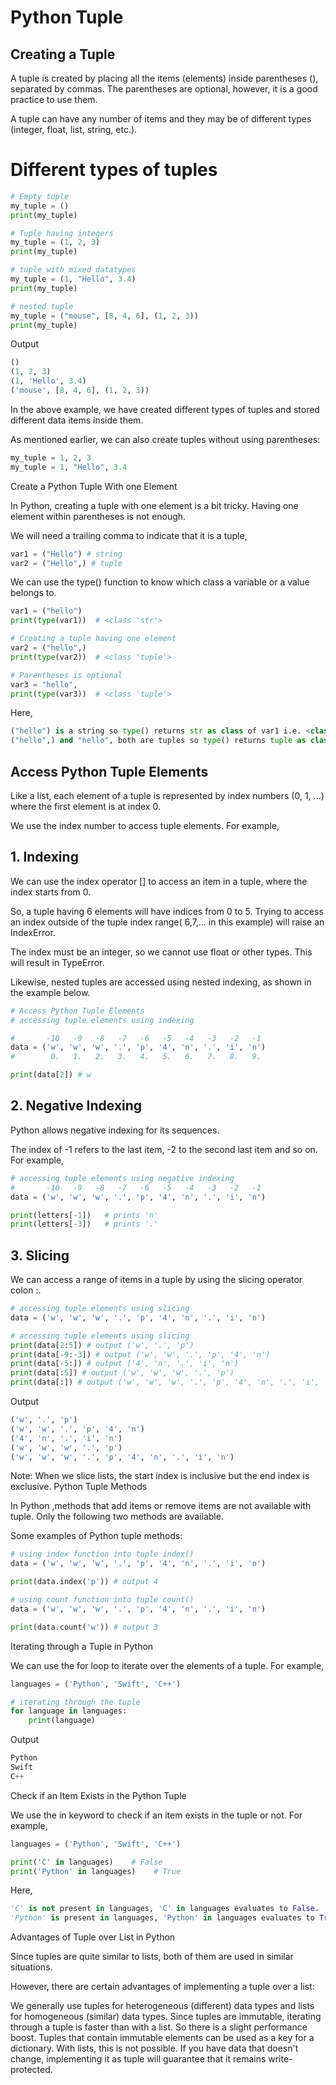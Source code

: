 # Python Tuple

## Creating a Tuple

A tuple is created by placing all the items (elements) inside parentheses (), separated by commas. The parentheses are optional, however, it is a good practice to use them.

A tuple can have any number of items and they may be of different types (integer, float, list, string, etc.).

# Different types of tuples
```python
# Empty tuple
my_tuple = ()
print(my_tuple)

# Tuple having integers
my_tuple = (1, 2, 3)
print(my_tuple)

# tuple with mixed datatypes
my_tuple = (1, "Hello", 3.4)
print(my_tuple)

# nested tuple
my_tuple = ("mouse", [8, 4, 6], (1, 2, 3))
print(my_tuple)
```

Output
```python
()
(1, 2, 3)
(1, 'Hello', 3.4)
('mouse', [8, 4, 6], (1, 2, 3))
```

In the above example, we have created different types of tuples and stored different data items inside them.

As mentioned earlier, we can also create tuples without using parentheses:
```python
my_tuple = 1, 2, 3
my_tuple = 1, "Hello", 3.4
```
Create a Python Tuple With one Element

In Python, creating a tuple with one element is a bit tricky. Having one element within parentheses is not enough.

We will need a trailing comma to indicate that it is a tuple,
```python
var1 = ("Hello") # string
var2 = ("Hello",) # tuple
```
We can use the type() function to know which class a variable or a value belongs to.
```python
var1 = ("hello")
print(type(var1))  # <class 'str'>

# Creating a tuple having one element
var2 = ("hello",)
print(type(var2))  # <class 'tuple'>

# Parentheses is optional
var3 = "hello",
print(type(var3))  # <class 'tuple'>
```

Here,
```python
("hello") is a string so type() returns str as class of var1 i.e. <class 'str'>
("hello",) and "hello", both are tuples so type() returns tuple as class of var1 i.e. <class 'tuple'>
```
## Access Python Tuple Elements

Like a list, each element of a tuple is represented by index numbers (0, 1, ...) where the first element is at index 0.

We use the index number to access tuple elements. For example,
## 1. Indexing

We can use the index operator [] to access an item in a tuple, where the index starts from 0.

So, a tuple having 6 elements will have indices from 0 to 5. Trying to access an index outside of the tuple index range( 6,7,... in this example) will raise an IndexError.

The index must be an integer, so we cannot use float or other types. This will result in TypeError.

Likewise, nested tuples are accessed using nested indexing, as shown in the example below.

```python
# Access Python Tuple Elements
# accessing tuple elements using indexing

#       -10   -9   -8   -7   -6   -5   -4   -3   -2   -1
data = ('w', 'w', 'w', '.', 'p', '4', 'n', '.', 'i', 'n')
#        0.   1.   2.   3.   4.   5.   6.   7.   8.   9. 

print(data[2]) # w

```
## 2. Negative Indexing
   
Python allows negative indexing for its sequences.

The index of -1 refers to the last item, -2 to the second last item and so on. For example,
```python
# accessing tuple elements using negative indexing
#       -10   -9   -8   -7   -6   -5   -4   -3   -2   -1
data = ('w', 'w', 'w', '.', 'p', '4', 'n', '.', 'i', 'n')

print(letters[-1])   # prints 'n' 
print(letters[-3])   # prints '.'
```

## 3. Slicing

We can access a range of items in a tuple by using the slicing operator colon :.
```python
# accessing tuple elements using slicing
data = ('w', 'w', 'w', '.', 'p', '4', 'n', '.', 'i', 'n')

# accessing tuple elements using slicing
print(data[2:5]) # output ('w', '.', 'p')
print(data[-9:-3]) # output ('w', 'w', '.', 'p', '4', 'n')
print(data[-5:]) # output ('4', 'n', '.', 'i', 'n')
print(data[:5]) # output ('w', 'w', 'w', '.', 'p')
print(data[:]) # output ('w', 'w', 'w', '.', 'p', '4', 'n', '.', 'i', 'n')
```
Output
```python
('w', '.', 'p')
('w', 'w', '.', 'p', '4', 'n')
('4', 'n', '.', 'i', 'n')
('w', 'w', 'w', '.', 'p')
('w', 'w', 'w', '.', 'p', '4', 'n', '.', 'i', 'n')
```

Note: When we slice lists, the start index is inclusive but the end index is exclusive.
Python Tuple Methods

In Python ,methods that add items or remove items are not available with tuple. Only the following two methods are available.

Some examples of Python tuple methods:
```python
# using index function into tuple index()
data = ('w', 'w', 'w', '.', 'p', '4', 'n', '.', 'i', 'n')

print(data.index('p')) # output 4
```


```python
# using count function into tuple count()
data = ('w', 'w', 'w', '.', 'p', '4', 'n', '.', 'i', 'n')

print(data.count('w')) # output 3
```
Iterating through a Tuple in Python

We can use the for loop to iterate over the elements of a tuple. For example,
```python
languages = ('Python', 'Swift', 'C++')

# iterating through the tuple
for language in languages:
    print(language)
```

Output
```python
Python
Swift
C++
```
Check if an Item Exists in the Python Tuple

We use the in keyword to check if an item exists in the tuple or not. For example,
```python
languages = ('Python', 'Swift', 'C++')

print('C' in languages)    # False
print('Python' in languages)    # True
```

Here,
```python
'C' is not present in languages, 'C' in languages evaluates to False.
'Python' is present in languages, 'Python' in languages evaluates to True.
```
Advantages of Tuple over List in Python

Since tuples are quite similar to lists, both of them are used in similar situations.

However, there are certain advantages of implementing a tuple over a list:

We generally use tuples for heterogeneous (different) data types and lists for homogeneous (similar) data types.
Since tuples are immutable, iterating through a tuple is faster than with a list. So there is a slight performance boost.
Tuples that contain immutable elements can be used as a key for a dictionary. With lists, this is not possible.
If you have data that doesn't change, implementing it as tuple will guarantee that it remains write-protected.
